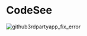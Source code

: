 # CodeSee
![github3rdpartyapp_fix_error](https://github.com/MyloCyrus/CodeSee/assets/106925214/4f528fe1-ae3e-49fb-b1f8-fbacd9522fb3)
